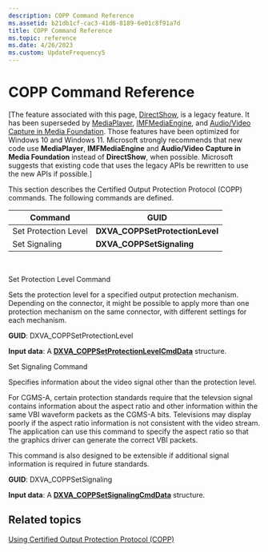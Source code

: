 ```yaml
---
description: COPP Command Reference
ms.assetid: b21db1cf-cac3-41d6-8189-6e01c8f91a7d
title: COPP Command Reference
ms.topic: reference
ms.date: 4/26/2023
ms.custom: UpdateFrequency5
---
```


# COPP Command Reference

\[The feature associated with this page, [DirectShow](/windows/win32/directshow/directshow), is a legacy feature. It has been superseded by [MediaPlayer](/uwp/api/Windows.Media.Playback.MediaPlayer), [IMFMediaEngine](/windows/win32/api/mfmediaengine/nn-mfmediaengine-imfmediaengine), and [Audio/Video Capture in Media Foundation](/windows/win32/medfound/audio-video-capture-in-media-foundation). Those features have been optimized for Windows 10 and Windows 11. Microsoft strongly recommends that new code use **MediaPlayer**, **IMFMediaEngine** and **Audio/Video Capture in Media Foundation** instead of **DirectShow**, when possible. Microsoft suggests that existing code that uses the legacy APIs be rewritten to use the new APIs if possible.\]

This section describes the Certified Output Protection Protocol (COPP) commands. The following commands are defined.



| Command              | GUID                             |
|----------------------|----------------------------------|
| Set Protection Level | **DXVA\_COPPSetProtectionLevel** |
| Set Signaling        | **DXVA\_COPPSetSignaling**       |



 

Set Protection Level Command

Sets the protection level for a specified output protection mechanism. Depending on the connector, it might be possible to apply more than one protection mechanism on the same connector, with different settings for each mechanism.

**GUID**: DXVA\_COPPSetProtectionLevel

**Input data**: A [**DXVA\_COPPSetProtectionLevelCmdData**](/windows/desktop/api/dxva9typ/ns-dxva9typ-dxva_coppsetprotectionlevelcmddata) structure.

Set Signaling Command

Specifies information about the video signal other than the protection level.

For CGMS-A, certain protection standards require that the televsion signal contains information about the aspect ratio and other information within the same VBI waveform packets as the CGMS-A bits. Televisions may display poorly if the aspect ratio information is not consistent with the video stream. The application can use this command to specify the aspect ratio so that the graphics driver can generate the correct VBI packets.

This command is also designed to be extensible if additional signal information is required in future standards.

**GUID**: DXVA\_COPPSetSignaling

**Input data**: A [**DXVA\_COPPSetSignalingCmdData**](/windows/desktop/api/dxva9typ/ns-dxva9typ-dxva_coppsetsignalingcmddata) structure.

## Related topics

<dl> <dt>

[Using Certified Output Protection Protocol (COPP)](using-certified-output-protection-protocol--copp.md)
</dt> </dl>

 

 



